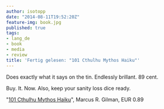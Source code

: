 ```yaml
---
author: isotopp
date: "2014-08-11T19:52:20Z"
feature-img: book.jpg
published: true
tags:
- lang_de
- book
- media
- review
title: 'Fertig gelesen: "101 Cthulhu Mythos Haiku"'
---
```

Does exactly what it says on the tin. Endlessly brillant. 89 cent.

Buy. It. Now. Also, keep your sanity loss dice ready.

"[101 Cthulhu Mythos Haiku](http://www.amazon.de/Cthulhu-Mythos-Haiku-English-Edition-ebook/dp/B00KJMWHAK)", Marcus R. Gilman, EUR 0.89

